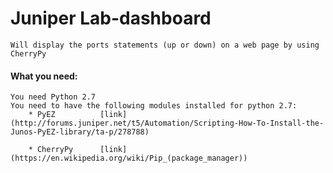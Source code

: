 # Juniper Lab-dashboard
	
	Will display the ports statements (up or down) on a web page by using CherryPy


#### What you need:
	You need Python 2.7
	You need to have the following modules installed for python 2.7:
		* PyEZ			[link]	(http://forums.juniper.net/t5/Automation/Scripting-How-To-Install-the-Junos-PyEZ-library/ta-p/278788)

		* CherryPy		[link]	(https://en.wikipedia.org/wiki/Pip_(package_manager))
